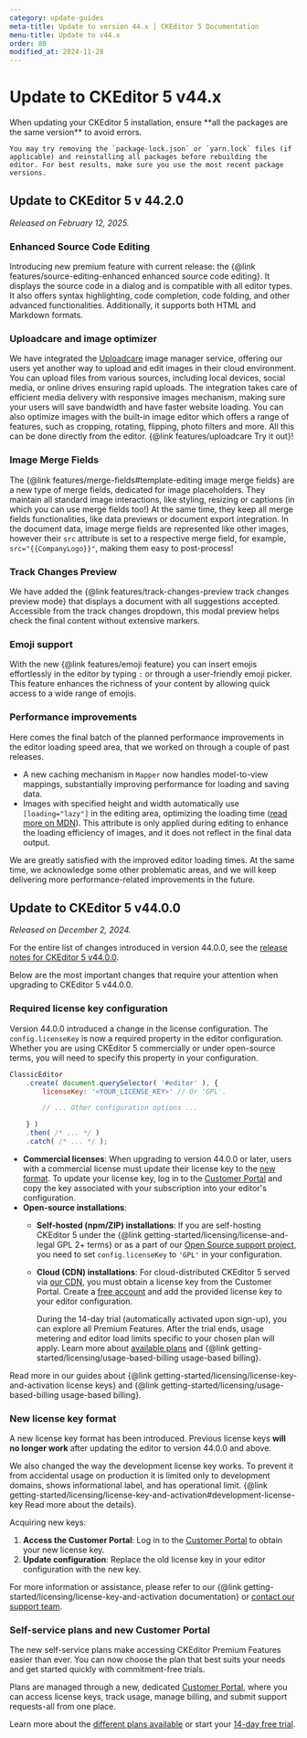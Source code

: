 ```yaml
---
category: update-guides
meta-title: Update to version 44.x | CKEditor 5 Documentation
menu-title: Update to v44.x
order: 80
modified_at: 2024-11-28
---
```


# Update to CKEditor&nbsp;5 v44.x

<info-box>
	When updating your CKEditor&nbsp;5 installation, ensure **all the packages are the same version** to avoid errors.

	You may try removing the `package-lock.json` or `yarn.lock` files (if applicable) and reinstalling all packages before rebuilding the editor. For best results, make sure you use the most recent package versions.
</info-box>

## Update to CKEditor&nbsp;5 v 44.2.0

_Released on February 12, 2025._

### Enhanced Source Code Editing

Introducing new premium feature with current release: the {@link features/source-editing-enhanced enhanced source code editing}. It displays the source code in a dialog and is compatible with all editor types. It also offers syntax highlighting, code completion, code folding, and other advanced functionalities. Additionally, it supports both HTML and Markdown formats.

### Uploadcare and image optimizer

We have integrated the [Uploadcare](https://uploadcare.com/) image manager service, offering our users yet another way to upload and edit images in their cloud environment. You can upload files from various sources, including local devices, social media, or online drives ensuring rapid uploads. The integration takes care of efficient media delivery with responsive images mechanism, making sure your users will save bandwidth and have faster website loading. You can also optimize images with the built-in image editor which offers a range of features, such as cropping, rotating, flipping, photo filters and more. All this can be done directly from the editor. {@link features/uploadcare Try it out}!

### Image Merge Fields

The {@link features/merge-fields#template-editing image merge fields} are a new type of merge fields, dedicated for image placeholders. They maintain all standard image interactions, like styling, resizing or captions (in which you can use merge fields too!) At the same time, they keep all merge fields functionalities, like data previews or document export integration. In the document data, image merge fields are represented like other images, however their `src` attribute is set to a respective merge field, for example, `src="{{CompanyLogo}}"`, making them easy to post-process!

### Track Changes Preview

We have added the {@link features/track-changes-preview track changes preview mode} that displays a document with all suggestions accepted. Accessible from the track changes dropdown, this modal preview helps check the final content without extensive markers.

### Emoji support

With the new {@link features/emoji feature} you can insert emojis effortlessly in the editor by typing `:` or through a user-friendly emoji picker. This feature enhances the richness of your content by allowing quick access to a wide range of emojis.

### Performance improvements

Here comes the final batch of the planned performance improvements in the editor loading speed area, that we worked on through a couple of past releases.

* A new caching mechanism in `Mapper` now handles model-to-view mappings, substantially improving performance for loading and saving data.
* Images with specified height and width automatically use `[loading="lazy"]` in the editing area, optimizing the loading time ([read more on MDN](https://developer.mozilla.org/en-US/docs/Web/Performance/Lazy_loading#images_and_iframes)). This attribute is only applied during editing to enhance the loading efficiency of images, and it does not reflect in the final data output.

We are greatly satisfied with the improved editor loading times. At the same time, we acknowledge some other problematic areas, and we will keep delivering more performance-related improvements in the future.

## Update to CKEditor&nbsp;5 v44.0.0

_Released on December 2, 2024._

For the entire list of changes introduced in version 44.0.0, see the [release notes for CKEditor&nbsp;5 v44.0.0](https://github.com/ckeditor/ckeditor5/releases/tag/v44.0.0).

Below are the most important changes that require your attention when upgrading to CKEditor&nbsp;5 v44.0.0.

### Required license key configuration

Version 44.0.0 introduced a change in the license configuration. The `config.licenseKey` is now a required property in the editor configuration. Whether you are using CKEditor&nbsp;5 commercially or under open-source terms, you will need to specify this property in your configuration.

```js
ClassicEditor
	.create( document.querySelector( '#editor' ), {
		licenseKey: '<YOUR_LICENSE_KEY>' // Or 'GPL'.

		// ... Other configuration options ...

	} )
	.then( /* ... */ )
	.catch( /* ... */ );
```

* **Commercial licenses**: When upgrading to version 44.0.0 or later, users with a commercial license must update their license key to the [new format](#new-license-key-format). To update your license key, log in to the [Customer Portal](https://portal.ckeditor.com/) and copy the key associated with your subscription into your editor's configuration.
* **Open-source installations**:
	* **Self-hosted (npm/ZIP) installations**: If you are self-hosting CKEditor&nbsp;5 under the {@link getting-started/licensing/license-and-legal GPL 2+ terms} or as a part of our [Open Source support project](https://ckeditor.com/wysiwyg-editor-open-source/), you need to set `config.licenseKey` to `'GPL'` in your configuration.
	* **Cloud (CDN) installations**: For cloud-distributed CKEditor 5 served via [our CDN](https://cdn.ckeditor.com), you must obtain a license key from the Customer Portal. Create a [free account](https://portal.ckeditor.com/checkout?plan=free) and add the provided license key to your editor configuration.

		During the 14-day trial (automatically activated upon sign-up), you can explore all Premium Features. After the trial ends, usage metering and editor load limits specific to your chosen plan will apply. Learn more about [available plans](https://ckeditor.com/pricing/) and {@link getting-started/licensing/usage-based-billing usage-based billing}.

Read more in our guides about {@link getting-started/licensing/license-key-and-activation license keys} and {@link getting-started/licensing/usage-based-billing usage-based billing}.

### New license key format

A new license key format has been introduced. Previous license keys **will no longer work** after updating the editor to version 44.0.0 and above.

We also changed the way the development license key works. To prevent it from accidental usage on production it is limited only to development domains, shows informational label, and has operational limit. {@link getting-started/licensing/license-key-and-activation#development-license-key Read more about the details}.

Acquiring new keys:

1. **Access the Customer Portal**: Log in to the [Customer Portal](https://portal.ckeditor.com/) to obtain your new license key.
2. **Update configuration**: Replace the old license key in your editor configuration with the new key.

For more information or assistance, please refer to our {@link getting-started/licensing/license-key-and-activation documentation} or [contact our support team](https://ckeditor.com/contact/).

### Self-service plans and new Customer Portal

The new self-service plans make accessing CKEditor Premium Features easier than ever. You can now choose the plan that best suits your needs and get started quickly with commitment-free trials.

Plans are managed through a new, dedicated [Customer Portal](https://portal.ckeditor.com/), where you can access license keys, track usage, manage billing, and submit support requests-all from one place.

Learn more about the [different plans available](https://ckeditor.com/pricing/) or start your [14-day free trial](https://portal.ckeditor.com/checkout?plan=free).
